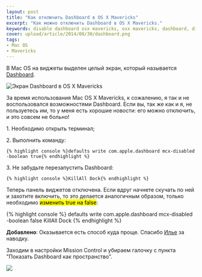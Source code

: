 ```yaml
---
layout: post
title: "Как отключить Dashboard в OS X Mavericks"
excerpt: "Как можно отключить Dashboard в OS X Mavericks."
keywords: disable dashboard osx mavericks, osx mavericks, dashboard, disable dashboard
cover: upload/article/2014/08/30/dashboard.png
tags:
- Mac OS
- Mavericks
---
```


В Mac OS на виджеты выделен целый экран, который называется [Dashboard](http://support.apple.com/kb/ht2492).

<img src="{{site.url}}/upload/article/2014/08/30/dashboard_01.png" alt="Экран Dashboard в OS X Mavericks" />

За время использования Mac OS X Mavericks, к сожалению, я так и не воспользовался возможностями Dashboard.
Если вы, так же как и я, не пользуетесь им, то у меня есть хорошие новости: eго можно отключить, и это совсем не больно!

<p>1. Необходимо открыть терминал;</p>
<p>2. Выполнить команду:</p>

    {% highlight console %}defaults write com.apple.dashboard mcx-disabled -boolean true{% endhighlight %}

<p>3. Не забудьте перезапустить Dashboard:</p>

    {% highlight console %}KillAll Dock{% endhighlight %}

Теперь панель виджетов отключена. Если вдруг начнете скучать по ней и захотите включить,
то это делается аналогичным образом, только необходимо <mark>изменить true на false</mark>:

{% highlight console %}
defaults write com.apple.dashboard mcx-disabled -boolean false
KillAll Dock
{% endhighlight %}

**Добавлено**: Оказывается есть способ куда проще. Спасибо [Илье](http://gorenburg.com/ "Илья Горенбург") за наводку.

Заходим в настройки Mission Control и убираем галочку с пункта "Показать Dashboard как пространство".

<img class="original" src="{{site.url}}/upload/article/2014/08/30/mission-control.png" atl="Показать Dashboard как пространство">
